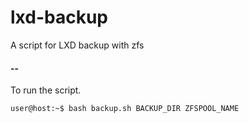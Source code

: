 # lxd-backup
A script for LXD backup with zfs



#### --
To run the script.
```console
user@host:~$ bash backup.sh BACKUP_DIR ZFSPOOL_NAME
```
